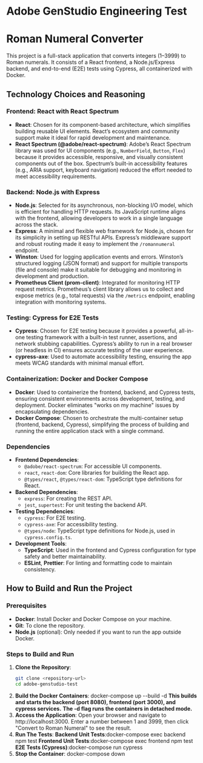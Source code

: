 # Adobe GenStudio Engineering Test

# Roman Numeral Converter
This project is a full-stack application that converts integers (1–3999) to Roman numerals. It consists of a React frontend, a Node.js/Express backend, and end-to-end (E2E) tests using Cypress, all containerized with Docker.

## Technology Choices and Reasoning

### Frontend: React with React Spectrum
- **React**: Chosen for its component-based architecture, which simplifies building reusable UI elements. React’s ecosystem and community support make it ideal for rapid development and maintenance.
- **React Spectrum (@adobe/react-spectrum)**: Adobe’s React Spectrum library was used for UI components (e.g., `NumberField`, `Button`, `Flex`) because it provides accessible, responsive, and visually consistent components out of the box. Spectrum’s built-in accessibility features (e.g., ARIA support, keyboard navigation) reduced the effort needed to meet accessibility requirements.

### Backend: Node.js with Express
- **Node.js**: Selected for its asynchronous, non-blocking I/O model, which is efficient for handling HTTP requests. Its JavaScript runtime aligns with the frontend, allowing developers to work in a single language across the stack.
- **Express**: A minimal and flexible web framework for Node.js, chosen for its simplicity in setting up RESTful APIs. Express’s middleware support and robust routing made it easy to implement the `/romannumeral` endpoint.
- **Winston**: Used for logging application events and errors. Winston’s structured logging (JSON format) and support for multiple transports (file and console) make it suitable for debugging and monitoring in development and production.
- **Prometheus Client (prom-client)**: Integrated for monitoring HTTP request metrics. Prometheus’s client library allows us to collect and expose metrics (e.g., total requests) via the `/metrics` endpoint, enabling integration with monitoring systems.

### Testing: Cypress for E2E Tests
- **Cypress**: Chosen for E2E testing because it provides a powerful, all-in-one testing framework with a built-in test runner, assertions, and network stubbing capabilities. Cypress’s ability to run in a real browser (or headless in CI) ensures accurate testing of the user experience.
- **cypress-axe**: Used to automate accessibility testing, ensuring the app meets WCAG standards with minimal manual effort.

### Containerization: Docker and Docker Compose
- **Docker**: Used to containerize the frontend, backend, and Cypress tests, ensuring consistent environments across development, testing, and deployment. Docker eliminates "works on my machine" issues by encapsulating dependencies.
- **Docker Compose**: Chosen to orchestrate the multi-container setup (frontend, backend, Cypress), simplifying the process of building and running the entire application stack with a single command.

### Dependencies
- **Frontend Dependencies**:
  - `@adobe/react-spectrum`: For accessible UI components.
  - `react`, `react-dom`: Core libraries for building the React app.
  - `@types/react`, `@types/react-dom`: TypeScript type definitions for React.
- **Backend Dependencies**:
  - `express`: For creating the REST API.
  - `jest`, `supertest`: For unit testing the backend API.
- **Testing Dependencies**:
  - `cypress`: For E2E testing.
  - `cypress-axe`: For accessibility testing.
  - `@types/node`: TypeScript type definitions for Node.js, used in `cypress.config.ts`.
- **Development Tools**:
  - **TypeScript**: Used in the frontend and Cypress configuration for type safety and better maintainability.
  - **ESLint**, **Prettier**: For linting and formatting code to maintain consistency.


## How to Build and Run the Project

### Prerequisites
- **Docker**: Install Docker and Docker Compose on your machine.
- **Git**: To clone the repository.
- **Node.js** (optional): Only needed if you want to run the app outside Docker.

### Steps to Build and Run
1. **Clone the Repository**:
   ```bash
   git clone <repository-url>
   cd adobe-genstudio-test
2. **Build the Docker Containers**:
    docker-compose up --build -d
    **This builds and starts the backend (port 8080), frontend (port 3000), and cypress services.**
    **The -d flag runs the containers in detached mode.**
3. **Access the Application**:
    Open your browser and navigate to http://localhost:3000.
    Enter a number between 1 and 3999, then click "Convert to Roman Numeral" to see the result.
4. **Run The Tests**:
    **Backend Unit Tests**:docker-compose exec backend npm test
    **Frontend Unit Tests**:docker-compose exec frontend npm test
    **E2E Tests (Cypress)**:docker-compose run cypress
5. **Stop the Container**:
    docker-compose down

<!-- Running Without Docker (Optional) 

Backend (Runs on http://localhost:8080) :
1. cd backend
2. npm install
3. npm start
4. npm test

Frontend (Runs on http://localhost:3000):
1. cd frontend
2. npm install
3. npm start
4. npm test

Cypress Tests:
1. cd frontend
2. npm install
3. npx cypress run
-->

<!-- 
Problem-Solving Approach and Solution

The goal was to build a full-stack application that converts integers (1–3999) to Roman numerals, with a user-friendly frontend, a REST API backend, and E2E tests, all running in Docker. The app needed to handle invalid inputs gracefully and be accessible.

Approach
1. Frontend:
    Used React with React Spectrum to build a simple UI with a number input and a convert button.
    Made API calls to the backend using fetch, handling both successful responses and errors.
    Added client-side validation to display an error if no number is entered.
    
2.Backend:
    Built a single /romannumeral endpoint with Express that accepts a query parameter.
    Implemented Roman numeral conversion logic using a lookup table approach for efficiency.
    Added input validation to return appropriate error messages and status codes (400 for invalid inputs, 200 for success).

3.Logging and Monitoring:
    Logs are written to backend/app.log and the console using Winston.
    Prometheus metrics are available at http://localhost:8080/metrics (e.g., http_requests_total counter).

4.Testing:
    Wrote Cypress E2E tests to cover successful conversions, error cases (invalid inputs, network errors), and accessibility.
    Stubbed API responses in Cypress to avoid network issues in the Docker environment (e.g., localhost resolution issues).
    Used cypress-axe to automate accessibility testing.

5.Docker Setup:
    Created a docker-compose.yml file to orchestrate the frontend, backend, and Cypress services.
    Used environment variables (e.g., CYPRESS_baseUrl) to ensure Cypress accesses the frontend correctly in the Docker network.

Challenges and Solutions

Docker Networking: The frontend’s API calls to http://localhost:8080 failed in the Cypress container because localhost didn’t resolve to the backend. Solution: Stubbed API responses in Cypress tests to avoid real network requests. -->
